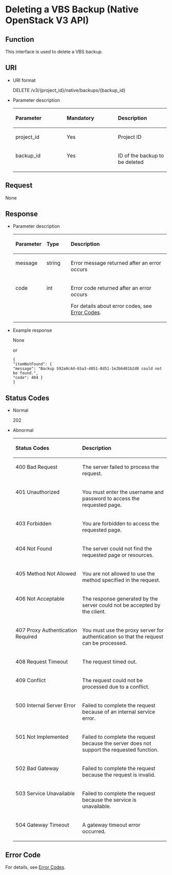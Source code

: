 # Deleting a VBS Backup \(Native OpenStack V3 API\) <a name="EN-US_TOPIC_0143705538"></a>

## Function<a name="section11854613"></a>

This interface is used to delete a VBS backup.

## URI<a name="section39582655"></a>

-   URI format

    DELETE /v3/\{project\_id\}/native/backups/\{backup\_id\}

-   Parameter description

    <a name="table53872188"></a>
    <table><thead align="left"><tr id="row40420929"><th class="cellrowborder" valign="top" width="33.33333333333333%" id="mcps1.1.4.1.1"><p id="p52869820"><a name="p52869820"></a><a name="p52869820"></a>Parameter</p>
    </th>
    <th class="cellrowborder" valign="top" width="33.33333333333333%" id="mcps1.1.4.1.2"><p id="p54597003"><a name="p54597003"></a><a name="p54597003"></a>Mandatory</p>
    </th>
    <th class="cellrowborder" valign="top" width="33.33333333333333%" id="mcps1.1.4.1.3"><p id="p60281111"><a name="p60281111"></a><a name="p60281111"></a>Description</p>
    </th>
    </tr>
    </thead>
    <tbody><tr id="row50931783"><td class="cellrowborder" valign="top" width="33.33333333333333%" headers="mcps1.1.4.1.1 "><p id="p31833731"><a name="p31833731"></a><a name="p31833731"></a>project_id</p>
    </td>
    <td class="cellrowborder" valign="top" width="33.33333333333333%" headers="mcps1.1.4.1.2 "><p id="p28395444"><a name="p28395444"></a><a name="p28395444"></a>Yes</p>
    </td>
    <td class="cellrowborder" valign="top" width="33.33333333333333%" headers="mcps1.1.4.1.3 "><p id="p64170449"><a name="p64170449"></a><a name="p64170449"></a>Project ID</p>
    </td>
    </tr>
    <tr id="row30749271"><td class="cellrowborder" valign="top" width="33.33333333333333%" headers="mcps1.1.4.1.1 "><p id="p7663035"><a name="p7663035"></a><a name="p7663035"></a>backup_id</p>
    </td>
    <td class="cellrowborder" valign="top" width="33.33333333333333%" headers="mcps1.1.4.1.2 "><p id="p16726062"><a name="p16726062"></a><a name="p16726062"></a>Yes</p>
    </td>
    <td class="cellrowborder" valign="top" width="33.33333333333333%" headers="mcps1.1.4.1.3 "><p id="p12633819"><a name="p12633819"></a><a name="p12633819"></a>ID of the backup to be deleted</p>
    </td>
    </tr>
    </tbody>
    </table>


## Request<a name="section20699582"></a>

None

## Response<a name="section52078514"></a>

-   Parameter description

    <a name="table268079921728"></a>
    <table><thead align="left"><tr id="row423693971728"><th class="cellrowborder" valign="top" width="14.87%" id="mcps1.1.4.1.1"><p id="p61804813"><a name="p61804813"></a><a name="p61804813"></a>Parameter</p>
    </th>
    <th class="cellrowborder" valign="top" width="16.189999999999998%" id="mcps1.1.4.1.2"><p id="p14225104112"><a name="p14225104112"></a><a name="p14225104112"></a>Type</p>
    </th>
    <th class="cellrowborder" valign="top" width="68.94%" id="mcps1.1.4.1.3"><p id="p29622330"><a name="p29622330"></a><a name="p29622330"></a>Description</p>
    </th>
    </tr>
    </thead>
    <tbody><tr id="row635823931728"><td class="cellrowborder" valign="top" width="14.87%" headers="mcps1.1.4.1.1 "><p id="p499001711728"><a name="p499001711728"></a><a name="p499001711728"></a>message</p>
    </td>
    <td class="cellrowborder" valign="top" width="16.189999999999998%" headers="mcps1.1.4.1.2 "><p id="p379878621728"><a name="p379878621728"></a><a name="p379878621728"></a>string</p>
    </td>
    <td class="cellrowborder" valign="top" width="68.94%" headers="mcps1.1.4.1.3 "><p id="p571179821728"><a name="p571179821728"></a><a name="p571179821728"></a>Error message returned after an error occurs</p>
    </td>
    </tr>
    <tr id="row442997951728"><td class="cellrowborder" valign="top" width="14.87%" headers="mcps1.1.4.1.1 "><p id="p315136771728"><a name="p315136771728"></a><a name="p315136771728"></a>code</p>
    </td>
    <td class="cellrowborder" valign="top" width="16.189999999999998%" headers="mcps1.1.4.1.2 "><p id="p659391231728"><a name="p659391231728"></a><a name="p659391231728"></a>int</p>
    </td>
    <td class="cellrowborder" valign="top" width="68.94%" headers="mcps1.1.4.1.3 "><p id="p394687181728"><a name="p394687181728"></a><a name="p394687181728"></a>Error code returned after an error occurs</p>
    <p id="p196741461728"><a name="p196741461728"></a><a name="p196741461728"></a>For details about error codes, see <a href="error-codes.md">Error Codes</a>.</p>
    </td>
    </tr>
    </tbody>
    </table>

-   Example response

    None

    or

    ```
    { 
    "itemNotFound": { 
    "message": "Backup 592a0c4d-65a3-4051-8d51-1e2b6401b2d8 could not be found.", 
    "code": 404 } 
    }
    ```


## Status Codes<a name="section66053444"></a>

-   Normal

    202

-   Abnormal

    <a name="table17411442203238"></a>
    <table><thead align="left"><tr id="row20469972203238"><th class="cellrowborder" valign="top" width="43.419999999999995%" id="mcps1.1.3.1.1"><p id="p47455040203238"><a name="p47455040203238"></a><a name="p47455040203238"></a>Status Codes</p>
    </th>
    <th class="cellrowborder" valign="top" width="56.58%" id="mcps1.1.3.1.2"><p id="p18653028203238"><a name="p18653028203238"></a><a name="p18653028203238"></a>Description</p>
    </th>
    </tr>
    </thead>
    <tbody><tr id="row34500329203238"><td class="cellrowborder" valign="top" width="43.419999999999995%" headers="mcps1.1.3.1.1 "><p id="p43063287203238"><a name="p43063287203238"></a><a name="p43063287203238"></a>400 Bad Request</p>
    </td>
    <td class="cellrowborder" valign="top" width="56.58%" headers="mcps1.1.3.1.2 "><p id="p65574197203238"><a name="p65574197203238"></a><a name="p65574197203238"></a>The server failed to process the request.</p>
    </td>
    </tr>
    <tr id="row53296861203238"><td class="cellrowborder" valign="top" width="43.419999999999995%" headers="mcps1.1.3.1.1 "><p id="p22078503203238"><a name="p22078503203238"></a><a name="p22078503203238"></a>401 Unauthorized</p>
    </td>
    <td class="cellrowborder" valign="top" width="56.58%" headers="mcps1.1.3.1.2 "><p id="p43528309203238"><a name="p43528309203238"></a><a name="p43528309203238"></a>You must enter the username and password to access the requested page.</p>
    </td>
    </tr>
    <tr id="row56210465203238"><td class="cellrowborder" valign="top" width="43.419999999999995%" headers="mcps1.1.3.1.1 "><p id="p56753841203238"><a name="p56753841203238"></a><a name="p56753841203238"></a>403 Forbidden</p>
    </td>
    <td class="cellrowborder" valign="top" width="56.58%" headers="mcps1.1.3.1.2 "><p id="p33658426203238"><a name="p33658426203238"></a><a name="p33658426203238"></a>You are forbidden to access the requested page.</p>
    </td>
    </tr>
    <tr id="row34490379203238"><td class="cellrowborder" valign="top" width="43.419999999999995%" headers="mcps1.1.3.1.1 "><p id="p42257275203238"><a name="p42257275203238"></a><a name="p42257275203238"></a>404 Not Found</p>
    </td>
    <td class="cellrowborder" valign="top" width="56.58%" headers="mcps1.1.3.1.2 "><p id="p287223203238"><a name="p287223203238"></a><a name="p287223203238"></a>The server could not find the requested page or resources.</p>
    </td>
    </tr>
    <tr id="row2585014203238"><td class="cellrowborder" valign="top" width="43.419999999999995%" headers="mcps1.1.3.1.1 "><p id="p8059568203238"><a name="p8059568203238"></a><a name="p8059568203238"></a>405 Method Not Allowed</p>
    </td>
    <td class="cellrowborder" valign="top" width="56.58%" headers="mcps1.1.3.1.2 "><p id="p48845291203238"><a name="p48845291203238"></a><a name="p48845291203238"></a>You are not allowed to use the method specified in the request.</p>
    </td>
    </tr>
    <tr id="row36954440203238"><td class="cellrowborder" valign="top" width="43.419999999999995%" headers="mcps1.1.3.1.1 "><p id="p40519687203238"><a name="p40519687203238"></a><a name="p40519687203238"></a>406 Not Acceptable</p>
    </td>
    <td class="cellrowborder" valign="top" width="56.58%" headers="mcps1.1.3.1.2 "><p id="p60869210203238"><a name="p60869210203238"></a><a name="p60869210203238"></a>The response generated by the server could not be accepted by the client.</p>
    </td>
    </tr>
    <tr id="row10951983203238"><td class="cellrowborder" valign="top" width="43.419999999999995%" headers="mcps1.1.3.1.1 "><p id="p14695420203238"><a name="p14695420203238"></a><a name="p14695420203238"></a>407 Proxy Authentication Required</p>
    </td>
    <td class="cellrowborder" valign="top" width="56.58%" headers="mcps1.1.3.1.2 "><p id="p49478353203238"><a name="p49478353203238"></a><a name="p49478353203238"></a>You must use the proxy server for authentication so that the request can be processed.</p>
    </td>
    </tr>
    <tr id="row42651999203238"><td class="cellrowborder" valign="top" width="43.419999999999995%" headers="mcps1.1.3.1.1 "><p id="p32259860203238"><a name="p32259860203238"></a><a name="p32259860203238"></a>408 Request Timeout</p>
    </td>
    <td class="cellrowborder" valign="top" width="56.58%" headers="mcps1.1.3.1.2 "><p id="p62911845203238"><a name="p62911845203238"></a><a name="p62911845203238"></a>The request timed out.</p>
    </td>
    </tr>
    <tr id="row29335700203238"><td class="cellrowborder" valign="top" width="43.419999999999995%" headers="mcps1.1.3.1.1 "><p id="p27381532203238"><a name="p27381532203238"></a><a name="p27381532203238"></a>409 Conflict</p>
    </td>
    <td class="cellrowborder" valign="top" width="56.58%" headers="mcps1.1.3.1.2 "><p id="p3311604203238"><a name="p3311604203238"></a><a name="p3311604203238"></a>The request could not be processed due to a conflict.</p>
    </td>
    </tr>
    <tr id="row29804437203238"><td class="cellrowborder" valign="top" width="43.419999999999995%" headers="mcps1.1.3.1.1 "><p id="p65349225203238"><a name="p65349225203238"></a><a name="p65349225203238"></a>500 Internal Server Error</p>
    </td>
    <td class="cellrowborder" valign="top" width="56.58%" headers="mcps1.1.3.1.2 "><p id="p58795873203238"><a name="p58795873203238"></a><a name="p58795873203238"></a>Failed to complete the request because of an internal service error.</p>
    </td>
    </tr>
    <tr id="row59400814203238"><td class="cellrowborder" valign="top" width="43.419999999999995%" headers="mcps1.1.3.1.1 "><p id="p46736664203238"><a name="p46736664203238"></a><a name="p46736664203238"></a>501 Not Implemented</p>
    </td>
    <td class="cellrowborder" valign="top" width="56.58%" headers="mcps1.1.3.1.2 "><p id="p27573467203238"><a name="p27573467203238"></a><a name="p27573467203238"></a>Failed to complete the request because the server does not support the requested function.</p>
    </td>
    </tr>
    <tr id="row46834613203238"><td class="cellrowborder" valign="top" width="43.419999999999995%" headers="mcps1.1.3.1.1 "><p id="p35507279203238"><a name="p35507279203238"></a><a name="p35507279203238"></a>502 Bad Gateway</p>
    </td>
    <td class="cellrowborder" valign="top" width="56.58%" headers="mcps1.1.3.1.2 "><p id="p57517333203238"><a name="p57517333203238"></a><a name="p57517333203238"></a>Failed to complete the request because the request is invalid.</p>
    </td>
    </tr>
    <tr id="row47893957203238"><td class="cellrowborder" valign="top" width="43.419999999999995%" headers="mcps1.1.3.1.1 "><p id="p54205305203238"><a name="p54205305203238"></a><a name="p54205305203238"></a>503 Service Unavailable</p>
    </td>
    <td class="cellrowborder" valign="top" width="56.58%" headers="mcps1.1.3.1.2 "><p id="p28553614203238"><a name="p28553614203238"></a><a name="p28553614203238"></a>Failed to complete the request because the service is unavailable.</p>
    </td>
    </tr>
    <tr id="row55655940203238"><td class="cellrowborder" valign="top" width="43.419999999999995%" headers="mcps1.1.3.1.1 "><p id="p11837325203238"><a name="p11837325203238"></a><a name="p11837325203238"></a>504 Gateway Timeout</p>
    </td>
    <td class="cellrowborder" valign="top" width="56.58%" headers="mcps1.1.3.1.2 "><p id="p19299274203238"><a name="p19299274203238"></a><a name="p19299274203238"></a>A gateway timeout error occurred.</p>
    </td>
    </tr>
    </tbody>
    </table>


## Error Code<a name="section1362310255432"></a>

For details, see  [Error Codes](error-codes.md).

